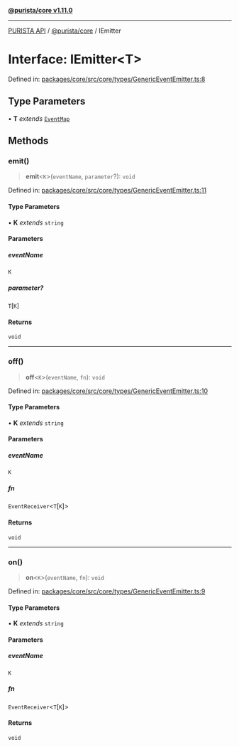 [**@purista/core v1.11.0**](../README.md)

***

[PURISTA API](../../../packages.md) / [@purista/core](../README.md) / IEmitter

# Interface: IEmitter\<T\>

Defined in: [packages/core/src/core/types/GenericEventEmitter.ts:8](https://github.com/puristajs/purista/blob/master/packages/core/src/core/types/GenericEventEmitter.ts#L8)

## Type Parameters

• **T** *extends* [`EventMap`](../type-aliases/EventMap.md)

## Methods

### emit()

> **emit**\<`K`\>(`eventName`, `parameter`?): `void`

Defined in: [packages/core/src/core/types/GenericEventEmitter.ts:11](https://github.com/puristajs/purista/blob/master/packages/core/src/core/types/GenericEventEmitter.ts#L11)

#### Type Parameters

• **K** *extends* `string`

#### Parameters

##### eventName

`K`

##### parameter?

`T`\[`K`\]

#### Returns

`void`

***

### off()

> **off**\<`K`\>(`eventName`, `fn`): `void`

Defined in: [packages/core/src/core/types/GenericEventEmitter.ts:10](https://github.com/puristajs/purista/blob/master/packages/core/src/core/types/GenericEventEmitter.ts#L10)

#### Type Parameters

• **K** *extends* `string`

#### Parameters

##### eventName

`K`

##### fn

`EventReceiver`\<`T`\[`K`\]\>

#### Returns

`void`

***

### on()

> **on**\<`K`\>(`eventName`, `fn`): `void`

Defined in: [packages/core/src/core/types/GenericEventEmitter.ts:9](https://github.com/puristajs/purista/blob/master/packages/core/src/core/types/GenericEventEmitter.ts#L9)

#### Type Parameters

• **K** *extends* `string`

#### Parameters

##### eventName

`K`

##### fn

`EventReceiver`\<`T`\[`K`\]\>

#### Returns

`void`

